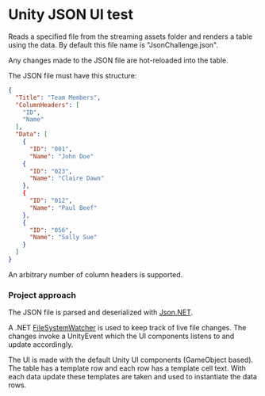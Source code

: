 # Unity JSON UI test
Reads a specified file from the streaming assets folder and renders a table using the data. By default this file name is "JsonChallenge.json".

Any changes made to the JSON file are hot-reloaded into the table.

The JSON file must have this structure:
```json
{
  "Title": "Team Members",
  "ColumnHeaders": [
    "ID",
    "Name"
  ],
  "Data": [
    {
      "ID": "001",
      "Name": "John Doe"
    {
      "ID": "023",
      "Name": "Claire Dawn"
    },
    {
      "ID": "012",
      "Name": "Paul Beef"
    },
    {
      "ID": "056",
      "Name": "Sally Sue"
    }
  ]
}
```

An arbitrary number of column headers is supported.

### Project approach
The JSON file is parsed and deserialized with [Json.NET](https://github.com/jilleJr/Newtonsoft.Json-for-Unity).

A .NET [FileSystemWatcher](https://docs.microsoft.com/en-us/dotnet/api/system.io.filesystemwatcher?view=net-5.0) is used to keep track of live file changes. The changes invoke a UnityEvent which the UI components listens to and update accordingly.

The UI is made with the default Unity UI components (GameObject based). The table has a template row and each row has a template cell text. With each data update these templates are taken and used to instantiate the data rows. 